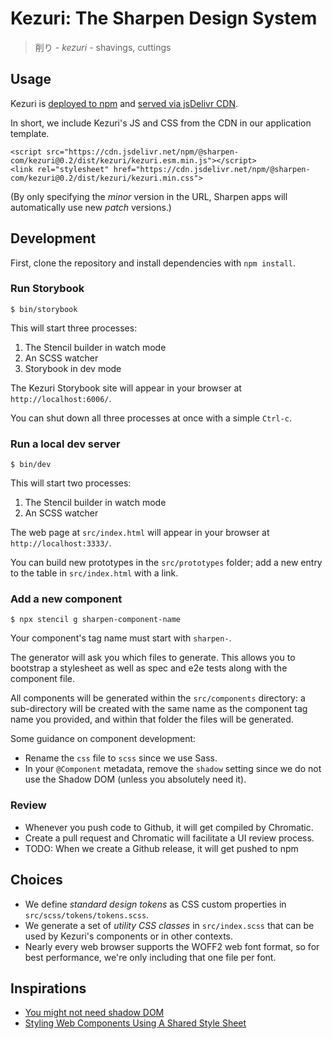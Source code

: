# Kezuri: The Sharpen Design System

> 削り - _kezuri_ - shavings, cuttings

## Usage

Kezuri is [deployed to npm](https://www.npmjs.com/package/@sharpen-com/kezuri)
and [served via jsDelivr CDN](https://www.jsdelivr.com/package/npm/@sharpen-com/kezuri).

In short, we include Kezuri's JS and CSS from the CDN in our application template.

```
<script src="https://cdn.jsdelivr.net/npm/@sharpen-com/kezuri@0.2/dist/kezuri/kezuri.esm.min.js"></script>
<link rel="stylesheet" href="https://cdn.jsdelivr.net/npm/@sharpen-com/kezuri@0.2/dist/kezuri/kezuri.min.css">
```

(By only specifying the _minor_ version in the URL, Sharpen apps will
automatically use new _patch_ versions.)

## Development

First, clone the repository and install dependencies with `npm install`.

### Run Storybook

```
$ bin/storybook
```

This will start three processes:

1. The Stencil builder in watch mode
2. An SCSS watcher
3. Storybook in dev mode

The Kezuri Storybook site will appear in your browser at `http://localhost:6006/`.

You can shut down all three processes at once with a simple `Ctrl-c`.


### Run a local dev server

```
$ bin/dev
```

This will start two processes:

1. The Stencil builder in watch mode
2. An SCSS watcher

The web page at `src/index.html` will appear in your browser at `http://localhost:3333/`.

You can build new prototypes in the `src/prototypes` folder; add a new entry
to the table in `src/index.html` with a link.

### Add a new component

```
$ npx stencil g sharpen-component-name
```

Your component's tag name must start with `sharpen-`.

The generator will ask you which files to generate. This allows you to bootstrap
a stylesheet as well as spec and e2e tests along with the component file.

All components will be generated within the `src/components` directory: a
sub-directory will be created with the same name as the component tag name you
provided, and within that folder the files will be generated. 

Some guidance on component development:

* Rename the `css` file to `scss` since we use Sass.
* In your `@Component` metadata, remove the `shadow` setting since we do not use the Shadow DOM (unless you absolutely need it).

### Review

* Whenever you push code to Github, it will get compiled by Chromatic.
* Create a pull request and Chromatic will facilitate a UI review process.
* TODO: When we create a Github release, it will get pushed to npm

## Choices

* We define *standard design tokens* as CSS custom properties in `src/scss/tokens/tokens.scss`.
* We generate a set of *utility CSS classes* in `src/index.scss` that can be used by Kezuri's components or in other contexts.
* Nearly every web browser supports the WOFF2 web font format, so for best performance, we're only including that one file per font.

## Inspirations

* [You might not need shadow DOM](https://www.hjorthhansen.dev/you-might-not-need-shadow-dom/)
* [Styling Web Components Using A Shared Style Sheet](https://www.smashingmagazine.com/2016/12/styling-web-components-using-a-shared-style-sheet/)
